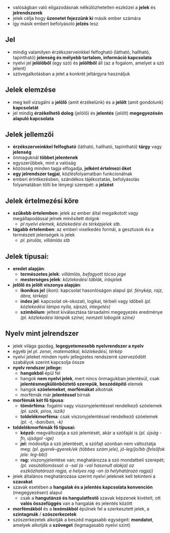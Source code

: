 - valóságban való eligazodásnak nélkülözhetetlen eszközei a **jelek** és **jelrendszerek**
- jelek célja hogy **üzenetet fejezzünk ki** másik ember számára
- így másik embert befolyásoló **jelzés** lesz
## Jel
- mindig valamilyen érzékszerveinkkel felfogható (látható, hallható, tapintható) **jelenség és mélyebb tartalom, információ kapcsolata**
- nyelvi jel **jelölőből** (egy szó) és **jelöltből** áll (az a fogalom, amelyet a szó jelent)
- szövegalkotásban a jelet a konkrét jeltárgyra használjuk
## Jelek elemzése
- meg kell vizsgálni a **jelölő** (amit érzékelünk) és a **jelölt** (amit gondolunk) **kapcsolatát**
- jel mindig **érzékelhető dolog** (jelölő) és **jelentés** (jelölt) **megegyezésén alapuló kapcsolata**
## Jelek jellemzői
- **érzékszerveinkkel felfogható** (látható, hallható, tapintható) **tárgy** vagy **jelenség**
- önmaguknál **többet jelentenek**
- egyszerűbbek, mint a valóság
- közösség minden tagja elfogadja, **jelként értelmezi őket**
- **egy jelrendszer tagjai**, közlésfolyamatban funkcionálnak
- emberi érintkezésben, szándékos tájékoztatás, befolyásolás folyamatában tölti be lényegi szerepét: a **jelzést**
## Jelek értelmezési köre
- **szűkebb értelemben**: jelek az ember által megalkotott vagy megállapodással jelnek minősített dolgok
	- *pl nyelvi elemek, közlekedési és térképjelek stb.*
- **tágabb értelemben**: az emberi viselkedés formái, a gesztusok és a természeti jelenségek is jelek
	- *pl. pirulás, villámlás stb*
## Jelek típusai:
- **eredet alapján**:
	- **természetes jelek**: *villámlás, befagyott tócsa jege*
	- **mesterséges jelek**: *közlekedési táblák, írásjelek*
- **jelölő és jelölt viszonya alapján**:
	- **ikonikus jel** (ikon): kapcsolat hasonlóságon alapul *(pl. fénykép, rajz, ábra, térkép)*
	- **index jel**: kapcsolat ok-okozati, logikai, térbeli vagy időbeli *(pl. közlekedési lámpa nyila, sípszó, integetés)*
	- **szimbólum**: jeltest kiválasztása társadalmi megegyezés eredménye *(pl. közlekedési lámpák színei, nemzeti lobogók színe)*
## Nyelv mint jelrendszer
- jelek világa gazdag, **legegyetemesebb nyelvrendszer a nyelv**
- egyéb jel *pl. zenei, matematikai, közlekedési, térkép*
- nyelvi jeleket minden nyelv jellegzetes rendszerré szerveződött szabályok szerint kapcsolja össze
- **nyelv rendszer jellege:**
	- **hangokból** épül fel
	- hangok **nem nyelvi jelek**, mert nincs önmagukban jelentésül, csak **jelentésmegkülönböztető szerepük**, **beszédépítő** elemek
	- hangok **szóelemeket**, **morfémákat** alkotnak
	- morfémák már **jelentéssel** bírnak
- **morfémák két fő típusa**:
	- **tömörféma**: fogalmi vagy viszonyjelentéssel rendelkező szóelemek *(pl. szék, piros, iszik)*
	- **toldelékmorféma**: csak viszonyjelentéssel rendelkező szóelemek *(pl. -t, -ban/ben, -k)*
- **toldelékmorfémák fő típusai:**
	- **képző:** megváltozatja a szó jelentését, akár a szófaját is *(pl. újság -fn, újságol -ige)*
	- **jel:** módosítja a szó jelentését, a szófajt azonban nem változtatja meg: *(pl. gyerek–gyerek/ek (többes szám jele), jó-leg/jo/bb (felsőfok jele: leg-bb))*
	- **rag:** viszonyjelentése van; meghatározza a szó mondatbeli szerepét; *(pl. vasútállomással: a -sal (a -val hasonult alakja) az eszközhatározó ragja, a helyes rag -on (a helyhatározó ragja))*
- jelek általános meghatározása szerint nyelvi jeleknek kell tekinteni a **szavakat**
- szavak esetében a **hangalak és a jelentés kapcsolata konvención** (megegyezésen) alapul
	- csak a **hangutánzó és hangulatfestő** szavak képzenek kivételt, ott **valós összefüggés** van a hangalak és jelentés között
- **morfémákból** és a **lexémákból** épülnek fel a szerkesztett jelek, a **szintagmák** / **szószerkezetek**
- szószerkezetek alkotják a beszéd magasabb egységeit: **mondatot**, amelyek alkotják a **szöveget** (legmagasabb nyelvi szint)